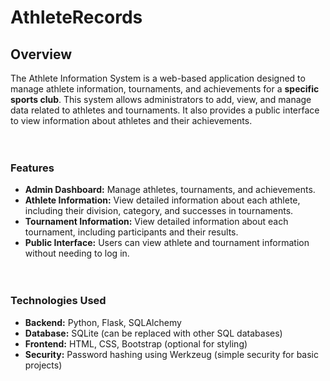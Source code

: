 # AthleteRecords

## Overview
The Athlete Information System is a web-based application designed to manage athlete information, tournaments, and achievements for a **specific sports club**. This system allows administrators to add, view, and manage data related to athletes and tournaments. It also provides a public interface to view information about athletes and their achievements.
<br/><br/><br/>
### Features<br/>
- **Admin Dashboard:** Manage athletes, tournaments, and achievements. <br/>
- **Athlete Information:** View detailed information about each athlete, including their division, category, and successes in tournaments.<br/>
- **Tournament Information:** View detailed information about each tournament, including participants and their results.<br/>
- **Public Interface:** Users can view athlete and tournament information without needing to log in.<br/>
<br/><br/>
### Technologies Used<br/>
- **Backend:** Python, Flask, SQLAlchemy<br/>
- **Database:** SQLite (can be replaced with other SQL databases)<br/>
- **Frontend:** HTML, CSS, Bootstrap (optional for styling)<br/>
- **Security:** Password hashing using Werkzeug (simple security for basic projects)<br/>
